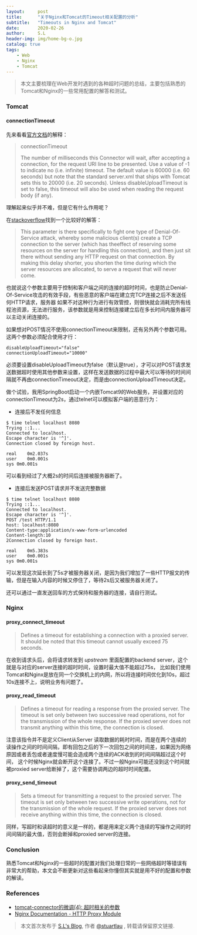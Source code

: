 ```yaml
---
layout:     post
title:      "关于Nginx和Tomcat的Timeout相关配置的分析"
subtitle:   "Timeouts in Nginx and Tomcat"
date:       2020-02-26
author:     S.L
header-img: img/home-bg-o.jpg
catalog: true
tags:
    - Web
    - Nginx
    - Tomcat
---
```

    
> 本文主要梳理在Web开发时遇到的各种超时问题的总结，主要包括熟悉的Tomcat和Nginx的一些常用配置的解答和测试。

### Tomcat
#### connectionTimeout
先来看看[官方文档](https://tomcat.apache.org/tomcat-7.0-doc/config/http.html)的解释：
> connectionTimeout
>  
> The number of milliseconds this Connector will wait, after accepting a connection, for the 
request URI line to be presented. Use a value of -1 to indicate no (i.e. infinite) timeout. The default value is 60000 (i.e. 60 seconds) but note that the standard server.xml that ships with Tomcat sets this to 20000 (i.e. 20 seconds). Unless disableUploadTimeout is set to false, this timeout will also be used when reading the request body (if any).

理解起来似乎并不难，但是它有什么作用呢？

在[stackoverflow](https://stackoverflow.com/a/59621460/1842018)找到一个比较好的解答：
> This parameter is there specifically to fight one type of Denial-Of-Service attack, whereby some malicious client(s) create a TCP connection to the server (which has theeffect of reserving some resources on the server for handling this connection), and then just sit there without sending any HTTP request on that connection. By making this delay shorter, you shorten the time during which the server resources are allocated, to serve a request that will never come.

也就说这个参数主要用于控制和客户端之间的连接的超时时间，也是防止Denial-Of-Service攻击的有效手段，有些恶意的客户端在建立完TCP连接之后不发送任何HTTP请求，服务器
如果不对这种行为进行有效管控，则很快就会消耗完所有线程池资源，无法进行服务，该参数就是用来控制连接建立后在多长时间内服务器可以主动关闭连接的。


如果想对POST情况不使用connectionTimeout来限制，还有另外两个参数可用。这两个参数必须配合使用才行：
```
disableUploadTimeout="false"
connectionUploadTimeout="10000"
```

必须要设置disableUploadTimeout为false（默认是true），才可以对POST请求发送数据超时使用其他参数来设置，这样在发送数据的过程中最大可以等待的时间间隔就不再由connectionTimeout决定，而是由connectionUploadTimeout决定。

做个试验，我用SpringBoot启动一个内嵌Tomcat9的Web服务，并设置对应的connectionTimeout为2s，通过telnet可以模拟客户端的恶意行为：
- 连接后不发任何信息

```
$ time telnet localhost 8080
Trying ::1...
Connected to localhost.
Escape character is '^]'.
Connection closed by foreign host.

real	0m2.037s
user	0m0.001s
sys	0m0.001s
```

可以看到经过了大概2s的时间后连接被服务器断了。

- 连接后发送POST请求并不发送完整数据

```
$ time telnet localhost 8080
Trying ::1...
Connected to localhost.
Escape character is '^]'.
POST /test HTTP/1.1
host: localhost:8080
Content-type:application/x-www-form-urlencoded
Content-length:10
2Connection closed by foreign host.

real	0m5.383s
user	0m0.001s
sys	0m0.001s
```

可以发现这次延长到了5s才被服务器关闭，是因为我们增加了一些HTTP报文的传输，但是在输入内容的时候又停住了，等待2s后又被服务器关闭了。

还可以通过一直发送回车的方式保持和服务器的连接，请自行测试。


### Nginx
#### proxy_connect_timeout
> Defines a timeout for establishing a connection with a proxied server. It should be noted that this timeout cannot usually exceed 75 seconds.
  
在收到请求头后，会将请求转发到 *upstream* 里面配置的backend server，这个就是与对应的server连接的超时时间，设置时最大值不能超过75s，
比如我们使用Tomcat和Nginx是放在同一个交换机上的内网，所以将连接时间优化到10s，超过10s连接不上，说明业务有问题了。


#### proxy_read_timeout

> Defines a timeout for reading a response from the proxied server. The timeout is set only between two successive read operations, not for the transmission of the whole response. If the proxied server does not transmit anything within this time, the connection is closed.
  
注意该指令并不是定义Client从Server
读取数据的耗时时间，而是在两个连续的读操作之间的时间间隔，即有回包之后的下一次回包之间的时间差，如果因为网络原因或者丢包或者速度慢可能会造成两个连续的ACK收到的时间间隔超过这个时间，
这个时候Nginx就会断开这个连接了。不过一般Nginx可能还没到这个时间就被proxied server给断掉了，这个需要协调两边的超时时间配置。

#### proxy_send_timeout
> Sets a timeout for transmitting a request to the proxied server. The timeout is set only between two successive write operations, not for the transmission of the whole request. If the proxied server does not receive anything within this time, the connection is closed.
  
同样，写超时和读超时的意义是一样的，都是用来定义两个连续的写操作之间的时间间隔的最大值，否则会断掉和proxied server的连接。

### Conclusion
熟悉Tomcat和Nginx的一些超时的配置对我们处理日常的一些网络超时等错误有非常大的帮助，本文会不断更新对这些看起来你懂但其实就是用不好的配置和参数的解读。

### References
- [tomcat-connector的微调(4): 超时相关的参数](http://hongjiang.info/tomcat-connector-tuning-4/)
- [Nginx Documentation - HTTP Proxy Module](http://nginx.org/en/docs/http/ngx_http_proxy_module.html)

> 本文首次发布于 [S.L's Blog](https://liushuo.me), 作者 [@stuartlau](http://github.com/stuartlau) ,
转载请保留原文链接.
